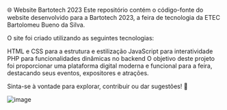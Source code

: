 🌐 Website Bartotech 2023
Este repositório contém o código-fonte do website desenvolvido para a Bartotech 2023, a feira de tecnologia da ETEC Bartolomeu Bueno da Silva.

O site foi criado utilizando as seguintes tecnologias:

HTML e CSS para a estrutura e estilização
JavaScript para interatividade
PHP para funcionalidades dinâmicas no backend
O objetivo deste projeto foi proporcionar uma plataforma digital moderna e funcional para a feira, destacando seus eventos, expositores e atrações.

Sinta-se à vontade para explorar, contribuir ou dar sugestões! 🚀

![image](https://github.com/user-attachments/assets/2bd26589-4ed1-49ac-9168-7a69e460c5b5)

